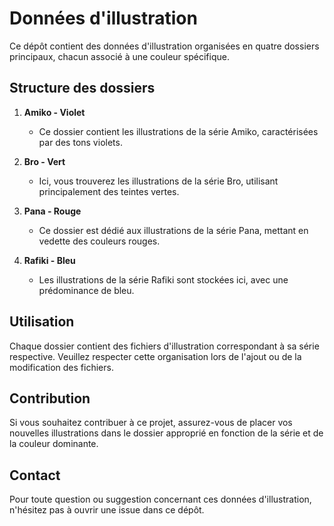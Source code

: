 # Données d'illustration

Ce dépôt contient des données d'illustration organisées en quatre dossiers principaux, chacun associé à une couleur spécifique.

## Structure des dossiers

1. **Amiko - Violet**
   - Ce dossier contient les illustrations de la série Amiko, caractérisées par des tons violets.

2. **Bro - Vert**
   - Ici, vous trouverez les illustrations de la série Bro, utilisant principalement des teintes vertes.

3. **Pana - Rouge**
   - Ce dossier est dédié aux illustrations de la série Pana, mettant en vedette des couleurs rouges.

4. **Rafiki - Bleu**
   - Les illustrations de la série Rafiki sont stockées ici, avec une prédominance de bleu.

## Utilisation

Chaque dossier contient des fichiers d'illustration correspondant à sa série respective. Veuillez respecter cette organisation lors de l'ajout ou de la modification des fichiers.

## Contribution

Si vous souhaitez contribuer à ce projet, assurez-vous de placer vos nouvelles illustrations dans le dossier approprié en fonction de la série et de la couleur dominante.

## Contact

Pour toute question ou suggestion concernant ces données d'illustration, n'hésitez pas à ouvrir une issue dans ce dépôt.
